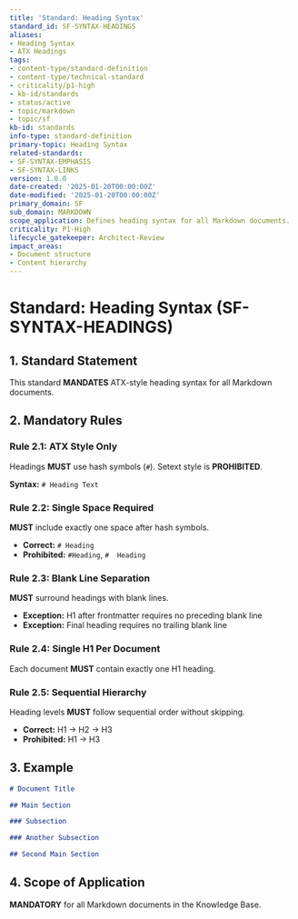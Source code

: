 ```yaml
---
title: 'Standard: Heading Syntax'
standard_id: SF-SYNTAX-HEADINGS
aliases:
- Heading Syntax
- ATX Headings
tags:
- content-type/standard-definition
- content-type/technical-standard
- criticality/p1-high
- kb-id/standards
- status/active
- topic/markdown
- topic/sf
kb-id: standards
info-type: standard-definition
primary-topic: Heading Syntax
related-standards:
- SF-SYNTAX-EMPHASIS
- SF-SYNTAX-LINKS
version: 1.0.0
date-created: '2025-01-20T00:00:00Z'
date-modified: '2025-01-20T00:00:00Z'
primary_domain: SF
sub_domain: MARKDOWN
scope_application: Defines heading syntax for all Markdown documents.
criticality: P1-High
lifecycle_gatekeeper: Architect-Review
impact_areas:
- Document structure
- Content hierarchy
---
```

# Standard: Heading Syntax (SF-SYNTAX-HEADINGS)

## 1. Standard Statement

This standard **MANDATES** ATX-style heading syntax for all Markdown documents.

## 2. Mandatory Rules

### Rule 2.1: ATX Style Only
Headings **MUST** use hash symbols (`#`). Setext style is **PROHIBITED**.

**Syntax:** `# Heading Text`

### Rule 2.2: Single Space Required
**MUST** include exactly one space after hash symbols.
- **Correct:** `# Heading`  
- **Prohibited:** `#Heading`, `#  Heading`

### Rule 2.3: Blank Line Separation
**MUST** surround headings with blank lines.
- **Exception:** H1 after frontmatter requires no preceding blank line
- **Exception:** Final heading requires no trailing blank line

### Rule 2.4: Single H1 Per Document
Each document **MUST** contain exactly one H1 heading.

### Rule 2.5: Sequential Hierarchy
Heading levels **MUST** follow sequential order without skipping.
- **Correct:** H1 → H2 → H3
- **Prohibited:** H1 → H3

## 3. Example

```markdown
# Document Title

## Main Section

### Subsection

### Another Subsection

## Second Main Section
```

## 4. Scope of Application

**MANDATORY** for all Markdown documents in the Knowledge Base. 